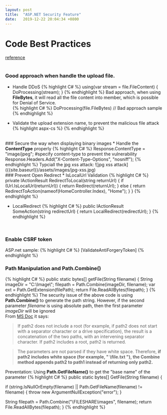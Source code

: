 ```yaml
---
layout: post
title:  "ASP.NET Security Feature"
date:   2019-12-22 20:04:34 +0800
---
```


# Code Best Practices
[reference](https://github.com/DevExpress/aspnet-security-bestpractices/tree/master/SecurityBestPractices.WebForms) <br>
<br>
### Good approach when handle the upload file.
* Handle DDoS
{% highlight C# %}
using(var stream = file.FileContent)
{
    DoProcessing(stream);
}
{% endhighlight %}
Bad approach, when using <strong>FileBytes</strong>, it will read all the file content into member, which is possible for Denial of Service.<br>
{% highlight C# %}
DoProcessing(file.FileBytes) // Bad approach sample
{% endhighlight %}

* Validate the upload extension name, to prevent the malicious file attack
{% highlight aspx-cs %}
<validationsettings allowedfileextensions=".jpg,.png"></validationsettings>
{% endhighlight %}
<br>
### Secure the way when displaying binary images
* Handle the <strong>ContentType</strong> properly
{% highlight C# %}
Response.ContentType = "image/jpeg"; #specify content-type to prevent the vulnerability
Response.Headers.Add("X-Content-Type-Options", "nosniff");
{% endhighlight %}
Typciall the jpg xss attack:
![jpg xss attack]({{site.baseurl}}/assets/images/jpg-xss.jpg)
<br>
### Prevent Open Redirect
* IsLocalUrl Validation
{% highlight C# %}
private IActionResult RedirectToLocal(string returnUrl)
{
    if (Url.IsLocalUrl(returnUrl))
    {
        return Redirect(returnUrl);
    }
    else
    {
        return RedirectToAction(nameof(HomeController.Index), "Home");
    }
}
{% endhighlight %}

* LocalRedirect
{% highlight C# %}
public IActionResult SomeAction(string redirectUrl)
{
    return LocalRedirect(redirectUrl);
}
{% endhighlight %}
<br>

### Enable CSRF token
ASP.net sample:
{% highlight C# %}
[ValidateAntiForgeryToken]
{% endhighlight %}
<br>


### Path Manipulation and Path.Combine()
{% highlight C# %}
public static bytes[] getFile(String filename) {
  String imageDir = "C:\\Image\\";
  filepath = Path.Combine(imageDir, filename);
  var ext = Path.GetExtension(filePath);
  return File.ReadAllBytes(filepath);
}
{% endhighlight %}
The security issue of the above code is using <b>Path.Combine()</b> to generate the path string. However, if the second parameter *filename* is using absolute path, then the first parameter *imageDir* will be ignored<br>
From [MS Doc](https://docs.microsoft.com/en-us/dotnet/api/system.io.path.combine?view=netframework-4.8) it says:
> If path2 does not include a root (for example, if path2 does not start with a separator character or a drive specification), the result is a concatenation of the two paths, with an intervening separator character. If path2 includes a root, path2 is returned.

> The parameters are not parsed if they have white space. Therefore, <b>if path2 includes white space (for example, " \file.txt "), the Combine method appends path2 to path1 instead of returning only path2.</b>

Preventation: Using <b>Path.GetFileName()</b> to get the "base name" of the parameter
{% highlight C# %}
public static bytes[] GetFile(String filename) {

  if (string.IsNullOrEmpty(filename) || Path.GetFileName(filename) != filename)
  {
    throw new ArgumentNullException("error");
  }

  String filepath = Path.Combine("\\FILESHARE\images", filename);
  return File.ReadAllBytes(filepath);
}
{% endhighlight %}